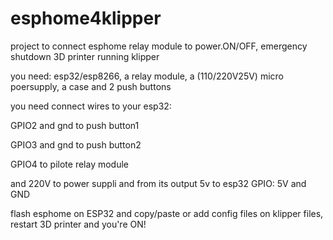 # esphome4klipper

project to connect esphome relay module to power.ON/OFF, emergency shutdown 3D printer running klipper

you need: esp32/esp8266, a relay module, a (110/220V25V) micro poersupply, a case and 2 push buttons

you need connect wires to your esp32:


GPIO2 and gnd to push button1

GPIO3 and gnd to push button2

GPIO4 to pilote relay module

and 220V to power suppli and from its output 5v to esp32 GPIO: 5V and GND

flash esphome on ESP32 and copy/paste or add config files on klipper files, restart 3D printer and you're ON!
